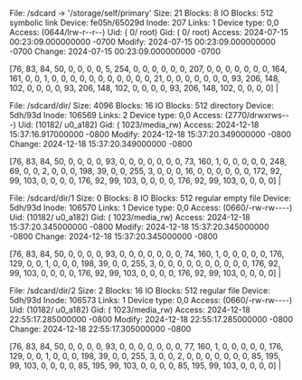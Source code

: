   File: /sdcard -> '/storage/self/primary'
  Size: 21       Blocks: 8       IO Blocks: 512  symbolic link
Device: fe05h/65029d     Inode: 207      Links: 1        Device type: 0,0
Access: (0644/lrw-r--r--)       Uid: (    0/    root)   Gid: (    0/    root)
Access: 2024-07-15 00:23:09.000000000 -0700
Modify: 2024-07-15 00:23:09.000000000 -0700
Change: 2024-07-15 00:23:09.000000000 -0700

[76, 83, 84, 50, 0, 0, 0, 0, 5, 254, 0, 0, 0, 0, 0, 0, 207, 0, 0, 0, 0, 0, 0, 0, 164, 161, 0, 0, 1, 0, 0, 0, 0, 0, 0, 0, 0, 0, 0, 0, 21, 0, 0, 0, 0, 0, 0, 0, 93, 206, 148, 102, 0, 0, 0, 0, 93, 206, 148, 102, 0, 0, 0, 0, 93, 206, 148, 102, 0, 0, 0, 0]                    |




  File: /sdcard/dir/
  Size: 4096     Blocks: 16      IO Blocks: 512  directory
Device: 5dh/93d  Inode: 106569   Links: 2        Device type: 0,0
Access: (2770/drwxrws---)       Uid: (10182/ u0_a182)   Gid: ( 1023/media_rw)
Access: 2024-12-18 15:37:16.917000000 -0800
Modify: 2024-12-18 15:37:20.349000000 -0800
Change: 2024-12-18 15:37:20.349000000 -0800

[76, 83, 84, 50, 0, 0, 0, 0, 93, 0, 0, 0, 0, 0, 0, 0, 73, 160, 1, 0, 0, 0, 0, 0, 248, 69, 0, 0, 2, 0, 0, 0, 198, 39, 0, 0, 255, 3, 0, 0, 0, 16, 0, 0, 0, 0, 0, 0, 172, 92, 99, 103, 0, 0, 0, 0, 176, 92, 99, 103, 0, 0, 0, 0, 176, 92, 99, 103, 0, 0, 0, 0]                   |


  File: /sdcard/dir/1
  Size: 0        Blocks: 8       IO Blocks: 512  regular empty file
Device: 5dh/93d  Inode: 106570   Links: 1        Device type: 0,0
Access: (0660/-rw-rw----)       Uid: (10182/ u0_a182)   Gid: ( 1023/media_rw)
Access: 2024-12-18 15:37:20.345000000 -0800
Modify: 2024-12-18 15:37:20.345000000 -0800
Change: 2024-12-18 15:37:20.345000000 -0800

[76, 83, 84, 50, 0, 0, 0, 0, 93, 0, 0, 0, 0, 0, 0, 0, 74, 160, 1, 0, 0, 0, 0, 0, 176, 129, 0, 0, 1, 0, 0, 0, 198, 39, 0, 0, 255, 3, 0, 0, 0, 0, 0, 0, 0, 0, 0, 0, 176, 92, 99, 103, 0, 0, 0, 0, 176, 92, 99, 103, 0, 0, 0, 0, 176, 92, 99, 103, 0, 0, 0, 0]                   |


  File: /sdcard/dir/2
  Size: 2        Blocks: 16      IO Blocks: 512  regular file
Device: 5dh/93d  Inode: 106573   Links: 1        Device type: 0,0
Access: (0660/-rw-rw----)       Uid: (10182/ u0_a182)   Gid: ( 1023/media_rw)
Access: 2024-12-18 22:55:17.285000000 -0800
Modify: 2024-12-18 22:55:17.285000000 -0800
Change: 2024-12-18 22:55:17.305000000 -0800

[76, 83, 84, 50, 0, 0, 0, 0, 93, 0, 0, 0, 0, 0, 0, 0, 77, 160, 1, 0, 0, 0, 0, 0, 176, 129, 0, 0, 1, 0, 0, 0, 198, 39, 0, 0, 255, 3, 0, 0, 2, 0, 0, 0, 0, 0, 0, 0, 85, 195, 99, 103, 0, 0, 0, 0, 85, 195, 99, 103, 0, 0, 0, 0, 85, 195, 99, 103, 0, 0, 0, 0]                   |
